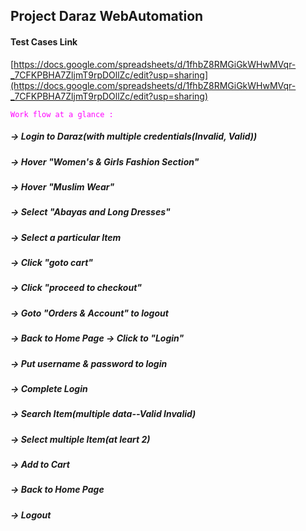 ## Project Daraz WebAutomation
#### Test Cases Link 
[https://docs.google.com/spreadsheets/d/1fhbZ8RMGiGkWHwMVqr-_7CFKPBHA7ZljmT9rpDOllZc/edit?usp=sharing](https://docs.google.com/spreadsheets/d/1fhbZ8RMGiGkWHwMVqr-_7CFKPBHA7ZljmT9rpDOllZc/edit?usp=sharing)

<code style="color : fuchsia">Work flow at a glance : </code>

##### -> Login to Daraz(with multiple credentials(Invalid, Valid)) 
##### -> Hover "Women's & Girls Fashion Section" 
##### -> Hover "Muslim Wear" 
##### -> Select "Abayas and Long Dresses" 
##### -> Select a particular Item 
##### -> Click "goto cart" 
##### -> Click "proceed to checkout" 
##### -> Goto "Orders & Account" to logout
##### -> Back to Home Page -> Click to "Login" 
##### -> Put username & password to login 
##### -> Complete Login 
##### -> Search Item(multiple data--Valid Invalid)
##### -> Select multiple Item(at leart 2)
##### -> Add to Cart
##### -> Back to Home Page 
##### -> Logout
